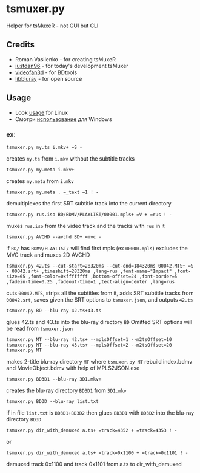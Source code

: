 # tsmuxer.py
Helper for tsMuxeR - not GUI but CLI
## Credits
- Roman Vasilenko - for creating tsMuxeR 
- [justdan96](https://github.com/justdan96/tsMuxer) - for today's development tsMuxer
- [videofan3d](https://sites.google.com/site/videofan3d) - for BDtools
- [libbluray](https://code.videolan.org/videolan/libbluray.git) - for open source
## Usage
- Look [usage](https://github.com/abakum/tsmuxerCLI/blob/master/usage.eng.txt) for Linux
- Смотри [использование](https://github.com/abakum/tsmuxerCLI/blob/master/usage.rus.txt) для Windows

### ex:

```
tsmuxer.py my.ts i.mkv+ =S -
```
creates `my.ts` from `i.mkv` without the subtitle tracks
```
tsmuxer.py my.meta i.mkv+
```
creates `my.meta` from `i.mkv`
```
tsmuxer.py my.meta . =_text =1 ! -
```
demultiplexes the first SRT subtitle track into the current directory
```
tsmuxer.py rus.iso BD/BDMV/PLAYLIST/00001.mpls+ =V + =rus ! -
```
muxes `rus.iso` from the video track and the tracks with `rus` in it
```
tsmuxer.py AVCHD --avchd BD+ =mvc -
```
if `BD/` has `BDMV/PLAYLIST/` will find first mpls (ex `00000.mpls`) excludes the MVC track and muxes 2D AVCHD
```
tsmuxer.py 42.ts --cut-start=28320ms --cut-end=184320ms 00042.MTS+ =S - 00042.srt+ ,timeshift=28320ms ,lang=rus ,font-name="Impact" ,font-size=65 ,font-color=0xffffffff ,bottom-offset=24 ,font-border=5 ,fadein-time=0.25 ,fadeout-time=1 ,text-align=center ,lang=rus
```
cuts `00042.MTS`, strips all the subtitles from it, adds SRT subtitle tracks from `00042.srt`, saves given the SRT options to `tsmuxer.json`, and outputs `42.ts`
```
tsmuxer.py BD --blu-ray 42.ts+43.ts
```
glues 42.ts and 43.ts into the blu-ray directory `BD` Omitted SRT options will be read from `tsmuxer.json`
```
tsmuxer.py MT --blu-ray 42.ts+ --mplsOffset=1 --m2tsOffset=10 
tsmuxer.py MT --blu-ray 43.ts+ --mplsOffset=2 --m2tsOffset=20 
tsmuxer.py MT
```
makes 2-title blu-ray directory `MT` where `tsmuxer.py MT` rebuild index.bdmv and MovieObject.bdmv with help of MPLS2JSON.exe 
```
tsmuxer.py BD3D1 --blu-ray 3D1.mkv+
```
creates the blu-ray directory `BD3D1` from `3D1.mkv`
```
tsmuxer.py BD3D --blu-ray list.txt
```
if in file `list.txt` is `BD3D1+BD3D2` then glues `BD3D1` with `BD3D2` into the blu-ray directory `BD3D`

```
tsmuxer.py dir_with_demuxed a.ts+ =track=4352 + =track=4353 ! -
```
or 
```
tsmuxer.py dir_with_demuxed a.ts+ =track=0x1100 + =track=0x1101 ! -
```
demuxed track 0x1100 and track 0x1101 from a.ts to dir_with_demuxed

